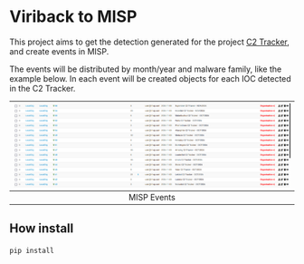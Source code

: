 # Viriback to MISP

This project aims to get the detection generated for the project [C2 Tracker](https://tracker.viriback.com/), and create events in MISP. 

The events will be distributed by month/year and malware family, like the example below. In each event will be created objects for each IOC detected in the C2 Tracker.


|![](https://github.com/santiag02/viriback2misp/blob/main/media/misp.png)|
|:---:|
|MISP Events|

## How install

```bash
pip install 
```